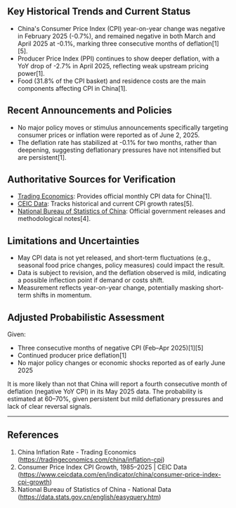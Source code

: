 ## Key Historical Trends and Current Status

- China's Consumer Price Index (CPI) year-on-year change was negative in February 2025 (-0.7%), and remained negative in both March and April 2025 at -0.1%, marking three consecutive months of deflation[1][5].
- Producer Price Index (PPI) continues to show deeper deflation, with a YoY drop of -2.7% in April 2025, reflecting weak upstream pricing power[1].
- Food (31.8% of the CPI basket) and residence costs are the main components affecting CPI in China[1].

## Recent Announcements and Policies

- No major policy moves or stimulus announcements specifically targeting consumer prices or inflation were reported as of June 2, 2025.
- The deflation rate has stabilized at -0.1% for two months, rather than deepening, suggesting deflationary pressures have not intensified but are persistent[1].

## Authoritative Sources for Verification

- [Trading Economics](https://tradingeconomics.com/china/inflation-cpi): Provides official monthly CPI data for China[1].
- [CEIC Data](https://www.ceicdata.com/en/indicator/china/consumer-price-index-cpi-growth): Tracks historical and current CPI growth rates[5].
- [National Bureau of Statistics of China](https://data.stats.gov.cn/english/easyquery.htm): Official government releases and methodological notes[4].

## Limitations and Uncertainties

- May CPI data is not yet released, and short-term fluctuations (e.g., seasonal food price changes, policy measures) could impact the result.
- Data is subject to revision, and the deflation observed is mild, indicating a possible inflection point if demand or costs shift.
- Measurement reflects year-on-year change, potentially masking short-term shifts in momentum.

## Adjusted Probabilistic Assessment

Given:
- Three consecutive months of negative CPI (Feb–Apr 2025)[1][5]
- Continued producer price deflation[1]
- No major policy changes or economic shocks reported as of early June 2025

It is more likely than not that China will report a fourth consecutive month of deflation (negative YoY CPI) in its May 2025 data. The probability is estimated at 60–70%, given persistent but mild deflationary pressures and lack of clear reversal signals.

---

## References

1. China Inflation Rate - Trading Economics (https://tradingeconomics.com/china/inflation-cpi)
2. Consumer Price Index CPI Growth, 1985–2025 | CEIC Data (https://www.ceicdata.com/en/indicator/china/consumer-price-index-cpi-growth)
3. National Bureau of Statistics of China - National Data (https://data.stats.gov.cn/english/easyquery.htm)